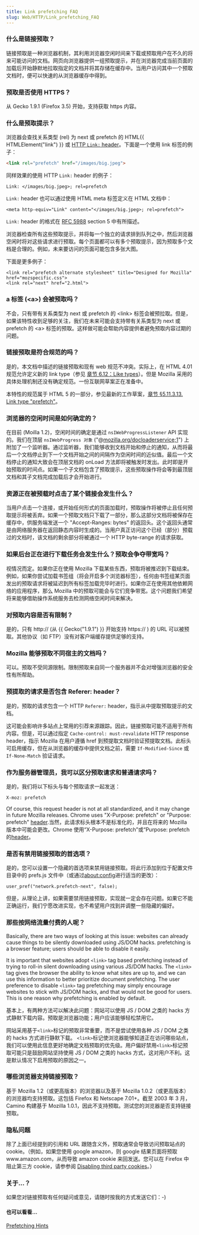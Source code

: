 ```yaml
---
title: Link prefetching FAQ
slug: Web/HTTP/Link_prefetching_FAQ
---
```


### 什么是链接预取？

链接预取是一种浏览器机制，其利用浏览器空闲时间来下载或预取用户在不久的将来可能访问的文档。网页向浏览器提供一组预取提示，并在浏览器完成当前页面的加载后开始静默地拉取指定的文档并将其存储在缓存中。当用户访问其中一个预取文档时，便可以快速的从浏览器缓存中得到。

### 预取是否使用 HTTPS？

从 Gecko 1.9.1 (Firefox 3.5) 开始，支持获取 https 内容。

### 什么是预取提示？

浏览器会查找关系类型 (rel) 为 next 或 prefetch 的 HTML{{ HTMLElement("link") }} 或 [HTTP `Link:` header](/zh-CN/docs/Web/HTTP/Headers)。下面是一个使用 link 标签的例子：

```html
<link rel="prefetch" href="/images/big.jpeg">
```

同样效果的使用 HTTP `Link:` header 的例子：

```plain
Link: </images/big.jpeg>; rel=prefetch
```

`Link:` header 也可以通过使用 HTML meta 标签定义在 HTML 文档中：

```plain
<meta http-equiv="Link" content="</images/big.jpeg>; rel=prefetch">
```

`Link:` header 的格式在 [RFC 5988](http://tools.ietf.org/html/rfc5988) section 5 中有所描述。

浏览器检查所有这些预取提示，并将每一个独立的请求排到队列之中，然后浏览器空闲时将对这些请求进行预取。每个页面都可以有多个预取提示，因为预取多个文档是合理的。例如，未来要访问的页面可能包含多张大图。

下面是更多例子：

```plain
<link rel="prefetch alternate stylesheet" title="Designed for Mozilla" href="mozspecific.css">
<link rel="next" href="2.html">
```

### a 标签 (\<a>) 会被预取吗？

不会，只有带有关系类型为 next 或 prefetch 的 \<link> 标签会被预拉取。但是，如果该特性收到足够的关注，我们在未来可能会支持带有关系类型为 next 或 prefetch 的 \<a> 标签的预取。这样做可能会帮助内容提供者避免预取内容过期的问题。

### 链接预取是符合规范的吗？

是的，本文档中描述的链接预取和现有 web 规范不冲突。实际上，在 HTML 4.01 规范允许定义新的 link type（参见 [章节 6.12：Like types](http://www.w3.org/TR/html4/types.html#type-links)）。但是 Mozilla 采用的具体处理机制还没有确定规范。一份互联网草案正在准备中。

本特性的规范属于 HTML 5 的一部分，参见最新的工作草案，[章节 §5.11.3.13. Link type "prefetch"](http://www.whatwg.org/specs/web-apps/current-work/#link-type-prefetch)。

### 浏览器的空闲时间是如何确定的？

在目前 (Moilla 1.2)，空闲时间的确定是通过 `nsIWebProgressListener` API 实现的。我们在顶层 `nsIWebProgress 对象` ("@[mozilla.org/docloaderservice;1](http://mozilla.org/docloaderservice;1)") 上附加了一个监听器。通过监听器，我们能够收到文档开始和停止的通知，从而将最后一个文档停止到下一个文档开始之间的间隔作为空闲时间的近似值。最后一个文档停止的通知大致会在顶层文档的 onLoad 方法即将被触发时发出。此时即是开始预取的时间点。如果一个子文档包含了预取提示，这些预取操作将会等到最顶层文档和其子文档完成加载后才会开始进行。

### 资源正在被预载时点击了某个链接会发生什么？

当用户点击一个连接，或开始任何形式的页面加载时，预取操作将被停止且任何预取提示将被丢弃。如果一个预取文档只下载了一部分，那么这部分文档将被保存在缓存中，供服务端发送一个 "Accept-Ranges: bytes" 的返回头。这个返回头通常是由网络服务器在返回静态内容时生成的。当用户真正访问这个已经（部分）预载过的文档时，该文档的剩余部分将被通过一个 HTTP byte-range 的请求获取。

### 如果后台正在进行下载任务会发生什么？预取会争夺带宽吗？

视情况而定。如果你正在使用 Mozilla 下载某些东西，预取将被推迟到下载结束。例如，如果你尝试加载书签组（将会开启多个浏览器标签），任何由书签组某页面发出的预取请求将被延迟到所有标签加载完毕时进行。如果你正在使用其他依赖网络的应用程序，那么 Mozilla 中的预取可能会与它们竞争带宽。这个问题我们希望将来能够借助操作系统服务去检测网络空闲时间来解决。

### 对预取内容是否有限制？

是的，只有 http\:// (从 {{ Gecko("1.9.1") }} 开始支持 https\:// ) 的 URL 可以被预取。其他协议（如 FTP）没有对客户端缓存提供足够的支持。

### Mozilla 能够预取不同宿主的文档吗？

可以。预取不受同源限制。限制预取来自同一个服务器并不会对增强浏览器的安全性有所帮助。

### 预提取的请求是否包含 Referer: header？

是的，预取的请求包含一个 HTTP `Referer:` header，指示从中提取预取提示的文档。

这可能会影响许多站点上常用的引荐来源跟踪。因此，链接预取可能不适用于所有内容。但是，可以通过指定 `Cache-control: must-revalidate` HTTP response header，指示 Mozilla 在用户遵循 href 到预提取文档时验证预提取文档。此标头可启用缓存，但在从浏览器的缓存中提供文档之前，需要 `If-Modified-Since` 或 `If-None-Match` 验证请求。

### 作为服务器管理员，我可以区分预取请求和普通请求吗？

是的，我们将以下标头与每个预取请求一起发送：

```plain
X-moz: prefetch
```

Of course, this request header is not at all standardized, and it may change in future Mozilla releases. Chrome uses "X-Purpose: prefetch" or "Purpose: prefetch" [header](https://bugs.webkit.org/show_bug.cgi?id=46529).当然，此请求标头根本不是标准化的，并且在将来的 Mozilla 版本中可能会更改。Chrome 使用“X-Purpose: prefetch”或“Purpose: prefetch 的[header](https://bugs.webkit.org/show_bug.cgi?id=46529)。

### 是否有禁用链接预取的首选项？

是的，您可以设置一个隐藏的首选项来禁用链接预取。将此行添加到位于配置文件目录中的 prefs.js 文件中（或通过[about:config](/about:config)进行适当的更改）：

```plain
user_pref("network.prefetch-next", false);
```

但是，从理论上讲，如果需要禁用链接预取，实现就一定会存在问题。如果它不能正确运行，我们宁愿改进实现，也不希望用户找到并调整一些隐藏的偏好。

### 那些按网络流量付费的人呢？

Basically, there are two ways of looking at this issue: websites can already cause things to be silently downloaded using JS/DOM hacks. prefetching is a browser feature; users should be able to disable it easily.

It is important that websites adopt `<link>` tag based prefetching instead of trying to roll-in silent downloading using various JS/DOM hacks. The `<link>` tag gives the browser the ability to know what sites are up to, and we can use this information to better prioritize document prefetching. The user preference to disable `<link>` tag prefetching may simply encourage websites to stick with JS/DOM hacks, and that would not be good for users. This is one reason why prefetching is enabled by default.

基本上，有两种方法可以解决此问题：网站可以使用 JS / DOM 之类的 hacks 方式静默下载内容。预取是浏览器功能；用户应该能够轻松禁用它。

网站采用基于`<link>`标记的预取非常重要，而不是尝试使用各种 JS / DOM 之类的 hacks 方式进行静默下载。 `<link>`标记使浏览器能够知道正在访问哪些站点，我们可以使用此信息更好地确定文档预取的优先级。用户偏好禁用`<link>`标记预取可能只是鼓励网站坚持使用 JS / DOM 之类的 hacks 方式，这对用户不利。这是默认情况下启用预取的原因之一。

### 哪些浏览器支持链接预取？

基于 Mozilla 1.2（或更高版本）的浏览器以及基于 Mozilla 1.0.2（或更高版本）的浏览器均支持预取。这包括 Firefox 和 Netscape 7.01+。截至 2003 年 3 月，Camino 构建基于 Mozilla 1.0.1，因此不支持预取。测试您的浏览器是否支持链接预取。

### 隐私问题

除了上面已经提到的引用和 URL 跟随含义外，预取通常会导致访问预取站点的 cookie。（例如，如果您使用 google amazon，则 google 结果页面将预取 www\.amazon.com，从而导致 amazon cookie 来回发送。您可以在 Firefox 中阻止第三方 cookie，请参参阅 [Disabling third party cookies](http://support.mozilla.com/en-US/kb/Disabling%20third%20party%20cookies)。）

### 关于...？

如果您对链接预取有任何疑问或意见，请随时按我的方式发送它们：-)

#### 也可以看看...

[Prefetching Hints](http://www.edochan.com/programming/pf.htm)
